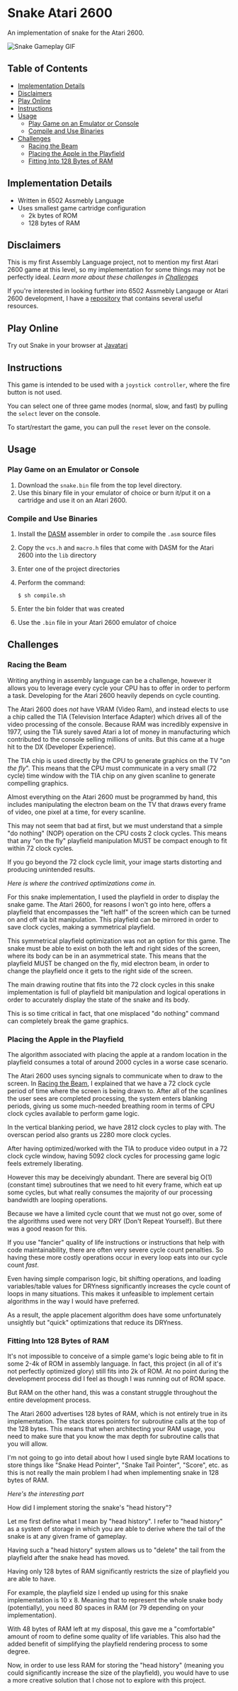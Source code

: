 # Snake Atari 2600
An implementation of snake for the Atari 2600.

![Snake Gameplay GIF](./screenshots/gameplay.gif)

## Table of Contents
- [Implementation Details](#implementation-details)
- [Disclaimers](#disclaimers)
- [Play Online](#play-online)
- [Instructions](#instructions)
- [Usage](#usage)
    - [Play Game on an Emulator or Console](#play-game-on-an-emulator-or-console)
    - [Compile and Use Binaries](#compile-and-use-binaries)
- [Challenges](#challenges)
    - [Racing the Beam](#racing-the-beam)
    - [Placing the Apple in the Playfield](#placing-the-apple-in-the-playfield)
    - [Fitting Into 128 Bytes of RAM](#fitting-into-128-bytes-of-ram)

## Implementation Details
- Written in 6502 Assmebly Language
- Uses smallest game cartridge configuration
    - 2k bytes of ROM
    - 128 bytes of RAM

## Disclaimers
This is my first Assembly Language project, not to mention my first Atari 2600 game at this level, so my implementation for some things may not be perfectly ideal. *Learn more about these challenges in [Challenges](#challenges)*

If you're interested in looking further into 6502 Assmebly Langauge or Atari 2600 development, I have a [repository](https://github.com/careyes17/6502-practice) that contains several useful resources.

## Play Online
Try out Snake in your browser at [Javatari](https://javatari.org/?ROM=https://github.com/careyes17/snake-atari-2600/raw/master/snake.bin)

## Instructions

This game is intended to be used with a `joystick controller`, where the fire button is not used.

You can select one of three game modes (normal, slow, and fast) by pulling the `select` lever on the console.

To start/restart the game, you can pull the `reset` lever on the console.

## Usage

### Play Game on an Emulator or Console

1. Download the `snake.bin` file from the top level directory.
2. Use this binary file in your emulator of choice or burn it/put it on a cartridge and use it on an Atari 2600.

### Compile and Use Binaries

1. Install the [DASM](https://dasm-assembler.github.io/) assembler in order to compile the `.asm` source files
2. Copy the `vcs.h` and `macro.h` files that come with DASM for the Atari 2600 into the `lib` directory
3. Enter one of the project directories
4. Perform the command:

    `$ sh compile.sh`

5. Enter the bin folder that was created
6. Use the `.bin` file in your Atari 2600 emulator of choice

## Challenges

### Racing the Beam
Writing anything in assembly language can be a challenge, however it allows you to leverage every cycle your CPU has to offer in order to perform a task. Developing for the Atari 2600 heavily depends on cycle counting.

The Atari 2600 does *not* have VRAM (Video Ram), and instead elects to use a chip called the TIA (Television Interface Adapter) which drives all of the video processing of the console. Because RAM was incredibly expensive in 1977, using the TIA surely saved Atari a lot of money in manufacturing which contributed to the console selling millions of units. But this came at a huge hit to the DX (Developer Experience).

The TIA chip is used directly by the CPU to generate graphics on the TV "*on the fly*". This means that the CPU must communicate in a very small (72 cycle) time window with the TIA chip on any given scanline to generate compelling graphics.

Almost everything on the Atari 2600 must be programmed by hand, this includes manipulating the electron beam on the TV that draws every frame of video, one pixel at a time, for every scanline.

This may not seem that bad at first, but we must understand that a simple "do nothing" (NOP) operation on the CPU costs 2 clock cycles. This means that any "on the fly" playfield manipulation MUST be compact enough to fit within 72 clock cycles.

If you go beyond the 72 clock cycle limit, your image starts distorting and producing unintended results.

*Here is where the contrived optimizations come in.*

For this snake implementation, I used the playfield in order to display the snake game. The Atari 2600, for reasons I won't go into here, offers a playfield that encompasses the "left half" of the screen which can be turned on and off via bit manipulation. This playfield can be mirrored in order to save clock cycles, making a symmetrical playfield.

This symmetrical playfield optimization was not an option for this game. The snake must be able to  exist on both the left and right sides of the screen, where its body can be in an asymmetrical state. This means that the playfield MUST be changed on the fly, mid electron beam, in order to change the playfield once it gets to the right side of the screen.

The main drawing routine that fits into the 72 clock cycles in this snake implementation is full of playfield bit manipulation and logical operations in order to accurately display the state of the snake and its body.

This is so time critical in fact, that one misplaced "do nothing" command can completely break the game graphics.

### Placing the Apple in the Playfield

The algorithm associated with placing the apple at a random location in the playfield consumes a total of around 2000 cycles in a worse case scenario.

The Atari 2600 uses syncing signals to communicate when to draw to the screen. In [Racing the Beam](#racing-the-beam), I explained that we have a 72 clock cycle period of time where the screen is being drawn to. After all of the scanlines the user sees are completed processing, the system enters blanking periods, giving us some much-needed breathing room in terms of CPU clock cycles available to perform game logic.

In the vertical blanking period, we have 2812 clock cycles to play with. The overscan period also grants us 2280 more clock cycles.

After having optimized/worked with the TIA to produce video output in a 72 clock cycle window, having 5092 clock cycles for processing game logic feels extremely liberating.

However this may be deceivingly abundant. There are several big O(1) (constant time) subroutines that we need to hit every frame, which eat up some cycles, but what really consumes the majority of our processing bandwidth are looping operations.

Because we have a limited cycle count that we must not go over, some of the algorithms used were not very DRY (Don't Repeat Yourself). But there was a good reason for this.

If you use "fancier" quality of life instructions or instructions that help with code maintainability, there are often very severe cycle count penalties. So having these more costly operations occur in every loop eats into our cycle count *fast*.

Even having simple comparison logic, bit shifting operations, and loading variables/table values for DRYness significantly increases the cycle count of loops in many situations. This makes it unfeasible to implement certain algorithms in the way I would have preferred.

As a result, the apple placement algorithm does have some unfortunately unsightly but "quick" optimizations that reduce its DRYness.

### Fitting Into 128 Bytes of RAM

It's not impossible to conceive of a simple game's logic being able to fit in some 2-4k of ROM in assembly language. In fact, this project (in all of it's not perfectly optimized glory) still fits into 2k of ROM. At no point during the development process did I feel as though I was running out of ROM space.

But RAM on the other hand, this was a constant struggle throughout the entire development process.

The Atari 2600 advertises 128 bytes of RAM, which is not entirely true in its implementation. The stack stores pointers for subroutine calls at the top of the 128 bytes. This means that when architecting your RAM usage, you need to make sure that you know the max depth for subroutine calls that you will allow.

I'm not going to go into detail about how I used single byte RAM locations to store things like "Snake Head Pointer", "Snake Tail Pointer", "Score", etc. as this is not really the main problem I had when implementing snake in 128 bytes of RAM.

*Here's the interesting part*

How did I implement storing the snake's "head history"?

Let me first define what I mean by "head history". I refer to "head history" as a system of storage in which you are able to derive where the tail of the snake is at any given frame of gameplay.

Having such a "head history" system allows us to "delete" the tail from the playfield after the snake head has moved.

Having only 128 bytes of RAM significantly restricts the size of playfield you are able to have.

For example, the playfield size I ended up using for this snake implementation is 10 x 8. Meaning that to represent the whole snake body (potentially), you need 80 spaces in RAM (or 79 depending on your implementation).

With 48 bytes of RAM left at my disposal, this gave me a "comfortable" amount of room to define some quality of life variables. This also had the added benefit of simplifying the playfield rendering process to some degree.

Now, in order to use less RAM for storing the "head history" (meaning you could significantly increase the size of the playfield), you would have to use a more creative solution that I chose not to explore with this project.
